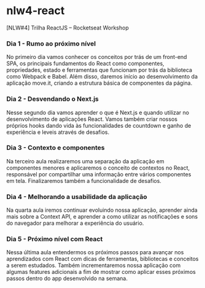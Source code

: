 # nlw4-react

[NLW#4] Trilha ReactJS – Rocketseat Workshop

### Dia 1 - Rumo ao próximo nível

No primeiro dia vamos conhecer os conceitos por trás de um front-end SPA, os principais fundamentos do React como componentes, propriedades, estado e ferramentas que funcionam por trás da biblioteca como Webpack e Babel. Além disso, daremos início ao desenvolvimento da aplicação move.it, criando a estrutura básica de componentes da página.

### Dia 2 - Desvendando o Next.js

Nesse segundo dia vamos aprender o que é Next.js e quando utilizar no desenvolvimento de aplicações React. Vamos também criar nossos próprios hooks dando vida às funcionalidades de countdown e ganho de experiência e leveis através de desafios.

### Dia 3 - Contexto e componentes

Na terceiro aula realizaremos uma separação da aplicação em componentes menores e aplicaremos o conceito de contextos no React, responsável por compartilhar uma informação entre vários componentes em tela. Finalizaremos também a funcionalidade de desafios.

### Dia 4 - Melhorando a usabilidade da aplicação

Na quarta aula iremos continuar evoluindo nossa aplicação, aprender ainda mais sobre a Context API, e aprender a como utilizar as notificações e sons do navegador para melhorar a experiência do usuário.

### Dia 5 - Próximo nível com React

Nessa última aula entendermos os próximos passos para avançar nos aprendizados com React com dicas de ferramentas, bibliotecas e conceitos a serem estudados. Também incrementaremos nossa aplicação com algumas features adicionais a fim de mostrar como aplicar esses próximos passos dentro do app desenvolvido na semana.

